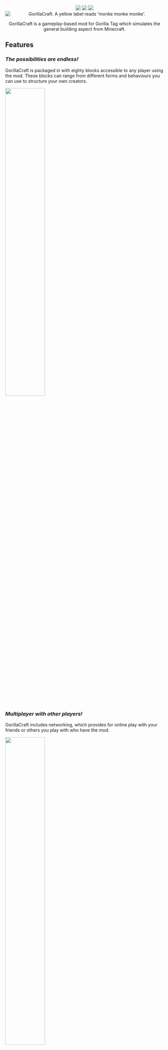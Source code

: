 <div align="center">
 <a href="https://github.com/developer9998/GorillaCraft/blob/main/LICENSE/">   
 <img src="https://img.shields.io/github/license/developer9998/GorillaCraft?label=License&style=flat-square"</img></a>
 <a href="https://github.com/developer9998/GorillaCraft/releases/latest">
 <img src="https://img.shields.io/github/downloads/developer9998/GorillaCraft/total?label=Downloads&style=flat-square"<img></a>
 <a href="https://discord.gg/dev9998">
 <img src="https://img.shields.io/discord/989239017511989258?label=Discord&style=flat-square"</img></a>
</div>
<div align="center">
  <img src="https://github.com/developer9998/GorillaCraft/blob/main/Marketing/Banner_Revision1.png?raw=true" title = "GorillaCraft. A yellow label reads 'monke monke monke'." alt = "GorillaCraft. A yellow label reads 'monke monke monke'." style="display: block;  margin-left: auto; margin-right: auto; width=50%;">

 GorillaCraft is a gameplay-based mod for Gorilla Tag which simulates the general building aspect from Minecraft.<br>
</div>

## Features
### <i>The possibilities are endless!</i>
GorillaCraft is packaged in with eighty blocks accessible to any player using the mod. These blocks can range from different forms and behaviours you can use to structure your own creators.

<img src="https://github.com/developer9998/GorillaCraft/blob/main/Marketing/BlockShowcase1005.gif?raw=true" width=50%;>

### <i>Multiplayer with other players!</i>
GorillaCraft includes networking, which provides for online play with your friends or others you play with who have the mod. 

<img src="https://github.com/developer9998/GorillaCraft/blob/main/Marketing/HouseBuilding1005.gif?raw=true" width=50%;>

## <i>Usage</i>
GorillaCraft can be used under the condition that the player is in a room under a modded gamemode. When the primary left face button is held, a gamemode menu will be visible and can be used to switch between the avaliable modes the mod has to offer.

## <i>Installation</i>
The process of installation can be done through ZIP and DLL files. In any form of installation, you must have the requirements downloaded and installed in addition to GorillaCraft, otherwise the mod may not function correctly.
| File Type | Method |
| --- | --- |
| DLL | Place the file into your plugins folder |
| ZIP | Extract the zip file into your Gorilla Tag folder |

## <i>Requirements</i>
- Bepinject
- Extenject
- Utilla
- Newtonsoft.JSON

GorillaCraft often relies on these libraries in order to function correctely. They are all avaliable through [MonkeModManager](https://github.com/BzzzThe18th/MonkeModManager/releases/latest).

## <i>Maintenance: Issues</i>
If you encounter any bugs or issues while using GorillaCraft, you can note them in the Issues tab of the repository. We'll try to get to the issue when possible.

## <i>Maintenance: Pull Requests</i>
If you feel like contributing to GorillaCraft, for example optimization work or fixing an issue, you're welcome to create a fork and submit a pull request there. We'll try to get to the pull request when possible.

## <i>Contributors</i>
GorillaCraft was created and programmed by [Dev](https://github.com/developer9998/). GorillaCraft has been contributed by other individuals who have helped in various ways.
- [Staircase](https://steamcommunity.com/id/spiralingstaircases/) (Art)
- [Axogma](https://twitter.com/axogma) (Art)
- [Luna](https://github.com/lunakittyyy/) (Testing)

## <i>Disclaimer</i>
***This product is not affiliated with Gorilla Tag or Another Axiom LLC and is not endorsed or otherwise sponsored by Another Axiom LLC. Portions of the materials contained herein are property of Another Axiom LLC. © 2021 Another Axiom LLC.***
